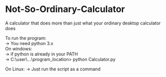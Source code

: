 # Not-So-Ordinary-Calculator
<p>
A calculator that does more than just what your ordinary desktop calculator does
</p>
  To run the program:
  <br>
  -> You need python 3.x
  <br>
  On windows:
  <br>
  -> if python is already in your PATH
  <br>
  -> C:\user\...\program_location> python Calculator.py
  
  On Linux:
  -> Just run the script as a command
